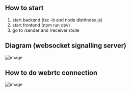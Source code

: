 ## How to start
1. start backend (tsc -b and node dist/index.js)
2. start frontend (npm run dev)
3. go to /sender and /receiver route

## Diagram (websocket signalling server)
![image](https://github.com/user-attachments/assets/817bb8e2-5d5a-4ed8-b603-c7bf36223939)

## How to do webrtc connection
![image](https://github.com/user-attachments/assets/98cecaee-2b30-475c-b40d-1bff31e56d50)
